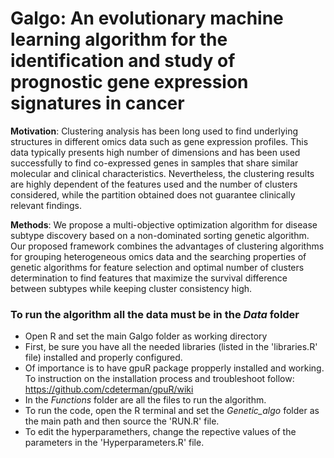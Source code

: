 #  Galgo: An evolutionary machine learning algorithm for the identification and study of prognostic gene expression signatures in cancer

**Motivation**: Clustering analysis has been long used to find underlying structures in different omics data such as gene expression profiles. This data typically presents high number of dimensions and has been used successfully to find co-expressed genes in samples that share similar molecular and clinical characteristics. Nevertheless, the clustering results are highly dependent of the features used and the number of clusters considered, while the partition obtained does not guarantee clinically relevant findings.

**Methods**: We propose a multi-objective optimization algorithm for disease subtype discovery based on a non-dominated sorting genetic algorithm. Our proposed framework combines the advantages of clustering algorithms for grouping heterogeneous omics data and the searching properties of genetic algorithms for feature selection and optimal number of clusters determination to find features that maximize the survival difference between subtypes while keeping cluster consistency high.

### To run the algorithm all the data must be in the *Data* folder

* Open R and set the main Galgo folder as working directory
* First, be sure you have all the needed libraries (listed in the 'libraries.R' file) installed and properly configured.
* Of importance is to have gpuR package propperly installed and working. To instruction on the installation process and troubleshoot follow: https://github.com/cdeterman/gpuR/wiki
* In the *Functions* folder are all the files to run the algorithm.
* To run the code, open the R terminal and set the *Genetic_algo* folder as the main path and then source the 'RUN.R' file.
* To edit the hyperparamethers, change the repective values of the parameters in the 'Hyperparameters.R' file.
